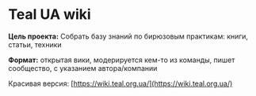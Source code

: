# Teal UA wiki

**Цель проекта:** Собрать базу знаний по бирюзовым практикам: книги, статьи, техники

**Формат:** открытая вики, модерируется кем-то из команды, пишет сообщество, с указанием автора/компании

Красивая версия: [https://wiki.teal.org.ua/](https://wiki.teal.org.ua/)

